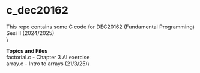 # c_dec20162
This repo contains some C code for DEC20162 (Fundamental Programming) Sesi II (2024/2025)\
\

**Topics and Files**\
factorial.c - Chapter 3 AI exercise\
array.c - Intro to arrays (21/3/25)\
